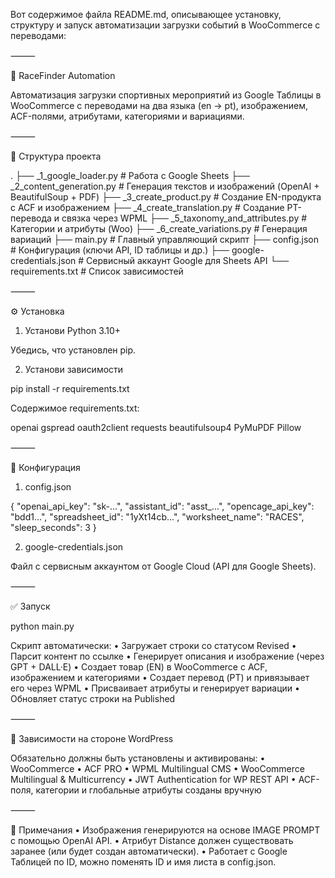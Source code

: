 Вот содержимое файла README.md, описывающее установку, структуру и запуск автоматизации загрузки событий в WooCommerce с переводами:

⸻

🏃 RaceFinder Automation

Автоматизация загрузки спортивных мероприятий из Google Таблицы в WooCommerce с переводами на два языка (en → pt), изображением, ACF-полями, атрибутами, категориями и вариациями.

⸻

📁 Структура проекта

.
├── _1_google_loader.py              # Работа с Google Sheets
├── _2_content_generation.py        # Генерация текстов и изображений (OpenAI + BeautifulSoup + PDF)
├── _3_create_product.py            # Создание EN-продукта с ACF и изображением
├── _4_create_translation.py        # Создание PT-перевода и связка через WPML
├── _5_taxonomy_and_attributes.py   # Категории и атрибуты (Woo)
├── _6_create_variations.py         # Генерация вариаций
├── main.py                         # Главный управляющий скрипт
├── config.json                     # Конфигурация (ключи API, ID таблицы и др.)
├── google-credentials.json         # Сервисный аккаунт Google для Sheets API
└── requirements.txt                # Список зависимостей


⸻

⚙️ Установка

1. Установи Python 3.10+

Убедись, что установлен pip.

2. Установи зависимости

pip install -r requirements.txt

Содержимое requirements.txt:

openai
gspread
oauth2client
requests
beautifulsoup4
PyMuPDF
Pillow


⸻

🔑 Конфигурация

1. config.json

{
  "openai_api_key": "sk-...",
  "assistant_id": "asst_...",
  "opencage_api_key": "bdd1...",
  "spreadsheet_id": "1yXt14cb...",
  "worksheet_name": "RACES",
  "sleep_seconds": 3
}

2. google-credentials.json

Файл с сервисным аккаунтом от Google Cloud (API для Google Sheets).

⸻

✅ Запуск

python main.py

Скрипт автоматически:
	•	Загружает строки со статусом Revised
	•	Парсит контент по ссылке
	•	Генерирует описания и изображение (через GPT + DALL·E)
	•	Создает товар (EN) в WooCommerce с ACF, изображением и категориями
	•	Создает перевод (PT) и привязывает его через WPML
	•	Присваивает атрибуты и генерирует вариации
	•	Обновляет статус строки на Published

⸻

🧩 Зависимости на стороне WordPress

Обязательно должны быть установлены и активированы:
	•	WooCommerce
	•	ACF PRO
	•	WPML Multilingual CMS
	•	WooCommerce Multilingual & Multicurrency
	•	JWT Authentication for WP REST API
	•	ACF-поля, категории и глобальные атрибуты созданы вручную

⸻

📌 Примечания
	•	Изображения генерируются на основе IMAGE PROMPT с помощью OpenAI API.
	•	Атрибут Distance должен существовать заранее (или будет создан автоматически).
	•	Работает с Google Таблицей по ID, можно поменять ID и имя листа в config.json.